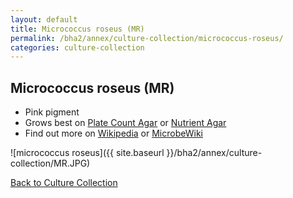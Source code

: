 ```yaml
---
layout: default
title: Micrococcus roseus (MR) 
permalink: /bha2/annex/culture-collection/micrococcus-roseus/
categories: culture-collection
---
```


## Micrococcus roseus (MR) 

* Pink pigment
* Grows best on [Plate Count Agar](/bha2/annex/cultivation-media/plate-count-agar/) or [Nutrient Agar](/bha2/annex/cultivation-media/nutrient-agar/)
* Find out more on [Wikipedia](http://en.wikipedia.org/wiki/Micrococcus_roseus) or [MicrobeWiki](https://microbewiki.kenyon.edu/index.php/Micrococcus)

![micrococcus roseus]({{ site.baseurl }}/bha2/annex/culture-collection/MR.JPG) 

[Back to Culture Collection](/bha2/annex/culture-collection/)
